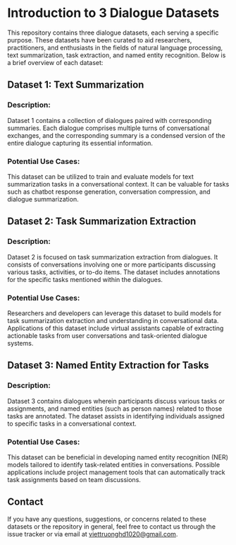 # Introduction to 3 Dialogue Datasets
This repository contains three dialogue datasets, each serving a specific purpose. These datasets have been curated to aid researchers, practitioners, and enthusiasts in the fields of natural language processing, text summarization, task extraction, and named entity recognition. Below is a brief overview of each dataset:

## Dataset 1: Text Summarization
### Description:
Dataset 1 contains a collection of dialogues paired with corresponding summaries. Each dialogue comprises multiple turns of conversational exchanges, and the corresponding summary is a condensed version of the entire dialogue capturing its essential information.

### Potential Use Cases:
This dataset can be utilized to train and evaluate models for text summarization tasks in a conversational context. It can be valuable for tasks such as chatbot response generation, conversation compression, and dialogue summarization.

## Dataset 2: Task Summarization Extraction 
### Description:
Dataset 2 is focused on task summarization extraction from dialogues. It consists of conversations involving one or more participants discussing various tasks, activities, or to-do items. The dataset includes annotations for the specific tasks mentioned within the dialogues.

### Potential Use Cases:
Researchers and developers can leverage this dataset to build models for task summarization extraction and understanding in conversational data. Applications of this dataset include virtual assistants capable of extracting actionable tasks from user conversations and task-oriented dialogue systems.

## Dataset 3: Named Entity Extraction for Tasks
### Description:
Dataset 3 contains dialogues wherein participants discuss various tasks or assignments, and named entities (such as person names) related to those tasks are annotated. The dataset assists in identifying individuals assigned to specific tasks in a conversational context.

### Potential Use Cases:
This dataset can be beneficial in developing named entity recognition (NER) models tailored to identify task-related entities in conversations. Possible applications include project management tools that can automatically track task assignments based on team discussions.

## Contact
If you have any questions, suggestions, or concerns related to these datasets or the repository in general, feel free to contact us through the issue tracker or via email at viettruonghd1020@gmail.com.
